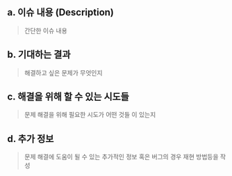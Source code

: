## a. 이슈 내용 (Description)
> 간단한 이슈 내용

## b. 기대하는 결과
>  해결하고 싶은 문제가 무엇인지

## c. 해결을 위해 할 수 있는 시도들
> 문제 해결을 위해 필요한 시도가 어떤 것들 이 있는지

## d. 추가 정보
> 문제 해결에 도움이 될 수 있는 추가적인 정보 혹은 버그의 경우 재현 방법등을 작성
